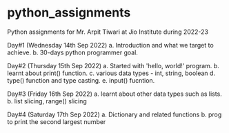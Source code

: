 # python_assignments
Python assignments for Mr. Arpit Tiwari at Jio Institute during 2022-23


Day#1 (Wednesday 14th Sep 2022)
a. Introduction and what we target to achieve.
b. 30-days python programmer goal.

Day#2 (Thursday 15th Sep 2022)
a. Started with 'hello, world!' program.
b. learnt about print() function.
c. various data types - int, string, boolean
d. type() function and type casting.
e. input() fucntion.

Day#3 (Friday 16th Sep 2022)
a. learnt about other data types such as lists.
b. list slicing, range() slicing 

Day#4 (Saturday 17th Sep 2022)
a. Dictionary and related functions
b. prog to print the second largest number
